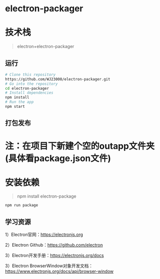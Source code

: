 # electron-packager

# 技术栈

> electron+electron-packager

## 运行

```bash
# Clone this repository
https://github.com/WJ23000/electron-packager.git
# Go into the repository
cd electron-packager
# Install dependencies
npm install
# Run the app
npm start
```

## 打包发布

# 注：在项目下新建个空的outapp文件夹(具体看package.json文件)

# 安装依赖
> npm install electron-package

```bash
npm run package
```

## 学习资源

1）Electron官网：https://electronjs.org

2）Electron Github：https://github.com/electron

3）Electron开发手册：https://electronjs.org/docs

3）Electron BrowserWindow对象开发文档：https://www.electronjs.org/docs/api/browser-window